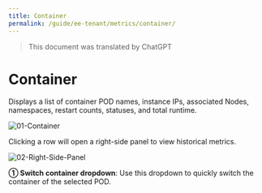 ```yaml
---
title: Container
permalink: /guide/ee-tenant/metrics/container/
---
```


> This document was translated by ChatGPT

# Container

Displays a list of container POD names, instance IPs, associated Nodes, namespaces, restart counts, statuses, and total runtime.

![01-Container](https://yunshan-guangzhou.oss-cn-beijing.aliyuncs.com/pub/pic/2023101965310caccb45f.png)

Clicking a row will open a right-side panel to view historical metrics.

![02-Right-Side-Panel](https://yunshan-guangzhou.oss-cn-beijing.aliyuncs.com/pub/pic/2023101965310cac1f0c1.png)

**① Switch container dropdown**: Use this dropdown to quickly switch the container of the selected POD.